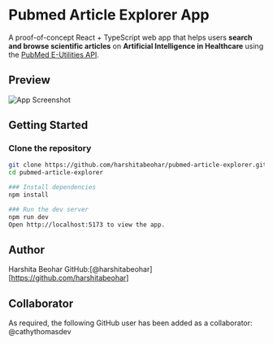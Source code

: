 # Pubmed Article Explorer App

A proof-of-concept React + TypeScript web app that helps users **search and browse scientific articles** on **Artificial Intelligence in Healthcare** using the [PubMed E-Utilities API](https://github.com/mirbostanicm/pubmed-api/blob/main/README.md).

## Preview
![App Screenshot](assets/preview.png)

## Getting Started
### Clone the repository
```bash
git clone https://github.com/harshitabeohar/pubmed-article-explorer.git
cd pubmed-article-explorer

### Install dependencies
npm install

### Run the dev server
npm run dev
Open http://localhost:5173 to view the app.
```

## Author
Harshita Beohar
GitHub:[@harshitabeohar][https://github.com/harshitabeohar]

## Collaborator
As required, the following GitHub user has been added as a collaborator:
@cathythomasdev
